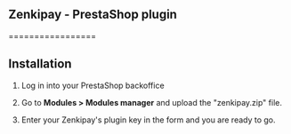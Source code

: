 ## Zenkipay - PrestaShop plugin

=================

## Installation

1. Log in into your PrestaShop backoffice

2. Go to **Modules > Modules manager** and upload the "zenkipay.zip" file.

3. Enter your Zenkipay's plugin key in the form and you are ready to go.
